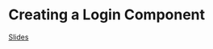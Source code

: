 Creating a Login Component
==========================


[Slides](https://gitpitch.com/danielim/presentations/js-fat-arrow?grs=github&t=black)

